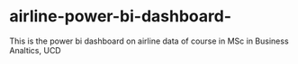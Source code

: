 # airline-power-bi-dashboard-
This is the power bi dashboard on airline data of course in MSc in Business Analtics, UCD
